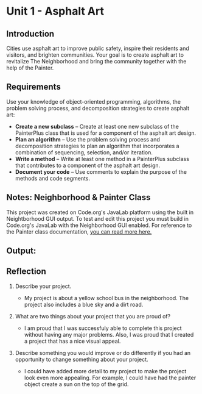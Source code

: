 # Unit 1 - Asphalt Art

## Introduction

Cities use asphalt art to improve public safety, inspire their residents and visitors, and brighten communities. Your goal is to create asphalt art to revitalize The Neighborhood and bring the community together with the help of the Painter.

## Requirements

Use your knowledge of object-oriented programming, algorithms, the problem solving process, and decomposition strategies to create asphalt art:
- **Create a new subclass** – Create at least one new subclass of the PainterPlus class that is used for a component of the asphalt art design.
- **Plan an algorithm** – Use the problem solving process and decomposition strategies to plan an algorithm that incorporates a combination of sequencing, selection, and/or iteration.
- **Write a method** – Write at least one method in a PainterPlus subclass that contributes to a component of the asphalt art design.
- **Document your code** – Use comments to explain the purpose of the methods and code segments.

## Notes: Neighborhood & Painter Class

This project was created on Code.org's JavaLab platform using the built in Neightborhood GUI output. To test and edit this project you must build in Code.org's JavaLab with the Neighborhood GUI enabled. For reference to the Painter class documentation, [you can read more here.](https://studio.code.org/docs/ide/javalab/classes/Painter)

## Output:



## Reflection

1. Describe your project.

   - My project is about a yellow school bus in the neighborhood. The project also includes a blue sky and a dirt road.

2. What are two things about your project that you are proud of?

   - I am proud that I was successfuly able to complete this project without having any major problems. Also, I was proud that I created a project that has a nice visual appeal.

3. Describe something you would improve or do differently if you had an opportunity to change something about your project.

   - I could have added more detail to my project to make the project look even more appealing. For example, I could have had the painter object create a sun on the top of the grid. 
